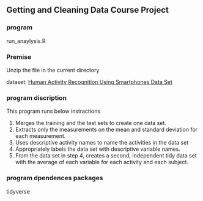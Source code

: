 ## Getting and Cleaning Data Course Project

### program
 run_anaylysis.R
 
### Premise
 Unzip the file in the current directory

 dataset: 
[Human Activity Recognition Using Smartphones Data Set](http://archive.ics.uci.edu/ml/datasets/Human+Activity+Recognition+Using+Smartphones)

### program discription

 This program runs below instractions

1. Merges the training and the test sets to create one data set.
2. Extracts only the measurements on the mean and standard deviation for each measurement.
3. Uses descriptive activity names to name the activities in the data set
4. Appropriately labels the data set with descriptive variable names.
5. From the data set in step 4, creates a second, independent tidy data set with the average of each variable for each activity and each subject.

### program dpendences packages
tidyverse
